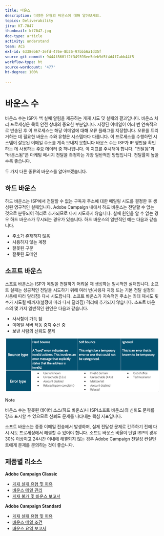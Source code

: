 ```yaml
---
title: 바운스
description: 다양한 유형의 바운스에 대해 알아보세요.
topics: Deliverability
jira: KT-7047
thumbnail: kt7047.jpg
doc-type: article
activity: understand
team: ACS
exl-id: 6338eb67-3efd-476e-8b26-97bbb6a1d35f
source-git-commit: 9444f8601f2f349398ee5deb9d5f4d4f7abb44f5
workflow-type: ht
source-wordcount: '477'
ht-degree: 100%

---
```


# 바운스 수

바운스 수는 ISP가 백 실패 알림을 제공하는 게재 시도 및 실패의 결과입니다. 바운스 처리 프로세싱은 목록 안전 상태의 중요한 부분입니다. 지정된 이메일이 여러 번 연속적으로 반송된 후 이 프로세스는 해당 이메일에 대해 오류 플래그를 지정합니다. 오류를 트리거하는 데 필요한 바운스 수와 유형은 시스템마다 다릅니다. 이 프로세스를 수행하면 시스템이 잘못된 이메일 주소를 계속 보내지 못합니다 바운스 수는 ISP가 IP 평판을 확인하는 데 사용하는 주요 데이터 중 하나입니다. 이 지표를 주시해야 합니다. &quot;전달됨&quot;과 &quot;바운스됨&quot;은 마케팅 메시지 전달을 측정하는 가장 일반적인 방법입니다. 전달률이 높을수록 좋습니다.

두 가지 다른 종류의 바운스를 알아보겠습니다.

## 하드 바운스

하드 바운스는 ISP에서 전달할 수 없는 구독자 주소에 대한 메일링 시도를 결정한 후 생성된 영구적인 실패입니다. Adobe Campaign 내에서 하드 바운스는 전달할 수 없는 것으로 분류되어 격리로 추가되므로 다시 시도하지 않습니다. 실패 원인을 알 수 없는 경우 하드 바운스가 무시되는 경우가 있습니다.
하드 바운스의 일반적인 예는 다음과 같습니다.

* 주소가 존재하지 않음
* 사용하지 않는 계정
* 잘못된 구문
* 잘못된 도메인

## 소프트 바운스

소프트 바운스는 ISP가 메일을 전달하기 어려울 때 생성하는 일시적인 실패입니다. 소프트 실패는 성공적인 전달을 시도하기 위해 여러 번(사용자 지정 또는 기본 전달 설정의 사용에 따라 달라짐) 다시 시도합니다. 소프트 바운스가 지속적인 주소는 최대 재시도 횟수가 시도될 때까지(설정에 따라 다시 달라짐) 격리에 추가되지 않습니다. 소프트 바운스의 몇 가지 일반적인 원인은 다음과 같습니다.

* 사서함이 가득 참
* 이메일 서버 작동 중지 수신 중
* 보낸 사람의 신뢰도 문제

![바운스 유형](../assets/bounce-types.png)

>[!NOTE]
>
>바운스 수는 잘못된 데이터 소스(하드 바운스)나 ISP(소프트 바운스)의 신뢰도 문제를 강조 표시할 수 있으므로 신뢰도 문제를 나타내는 핵심 지표입니다.
>
>소프트 바운스는 종종 이메일 전송에서 발생하며, 실제 전달성 문제로 간주하기 전에 다시 시도 프로세싱에서 해결할 수 있어야 합니다. 소프트 바운스 비율이 단일 ISP의 경우 30% 이상이고 24시간 이내에 해결되지 않는 경우 Adobe Campaign 전달성 컨설턴트에게 문제를 문의하는 것이 좋습니다.

## 제품별 리소스

**Adobe Campaign Classic**

* [게재 실패 유형 및 이유](https://experienceleague.adobe.com/docs/campaign-classic/using/sending-messages/monitoring-deliveries/understanding-delivery-failures.html?lang=ko#delivery-failure-types-and-reasons)
* [바운스 메일 관리](https://experienceleague.adobe.com/docs/campaign-classic/using/sending-messages/monitoring-deliveries/understanding-delivery-failures.html?lang=ko#bounce-mail-management)
* [게재 불가 및 바운스 보고서](https://experienceleague.adobe.com/docs/campaign-classic/using/reporting/reports-on-deliveries/global-reports.html?lang=ko#non-deliverables-and-bounces)

**Adobe Campaign Standard**

* [게재 실패 유형 및 이유](https://experienceleague.adobe.com/docs/campaign-standard/using/testing-and-sending/monitoring-messages/understanding-delivery-failures.html?lang=ko#delivery-failure-types-and-reasons)
* [바운스 메일 조건](https://experienceleague.adobe.com/docs/campaign-standard/using/testing-and-sending/monitoring-messages/understanding-delivery-failures.html?lang=ko#bounce-mail-qualification)
* [바운스 요약 보고서](https://experienceleague.adobe.com/docs/campaign-standard/using/reporting/list-of-reports/bounce-summary.html?lang=ko#reporting)
